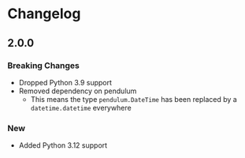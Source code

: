 # Changelog

## 2.0.0

### Breaking Changes

- Dropped Python 3.9 support
- Removed dependency on pendulum
  - This means the type `pendulum.DateTime` has been replaced by a `datetime.datetime` everywhere

### New

- Added Python 3.12 support
